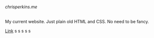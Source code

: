 ###### chrisperkins.me

My current website. Just plain old HTML and CSS. No need to be fancy.

[Link](http://www.chrisperkins.me)
s
s
s
s
s

